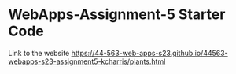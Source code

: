 # WebApps-Assignment-5 Starter Code

Link to the website <https://44-563-web-apps-s23.github.io/44563-webapps-s23-assignment5-kcharris/plants.html>
